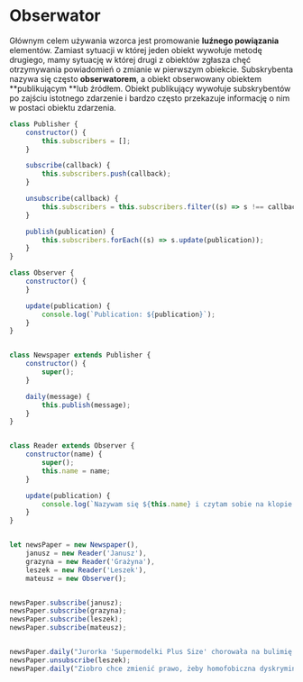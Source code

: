 # Obserwator

Głównym celem używania wzorca jest promowanie **luźnego powiązania** elementów. Zamiast sytuacji w której jeden obiekt wywołuje metodę drugiego, mamy sytuację  w której drugi z obiektów zgłasza chęć otrzymywania powiadomień o zmianie w pierwszym obiekcie. Subskrybenta nazywa się  często **obserwatorem**, a obiekt obserwowany obiektem **publikującym **lub źródłem. Obiekt publikujący wywołuje subskrybentów po zajściu istotnego zdarzenie i bardzo często przekazuje informację o nim w postaci obiektu zdarzenia.



```js
class Publisher {
    constructor() {
        this.subscribers = [];
    }

    subscribe(callback) {
        this.subscribers.push(callback);
    }

    unsubscribe(callback) {
        this.subscribers = this.subscribers.filter((s) => s !== callback);
    }

    publish(publication) {
        this.subscribers.forEach((s) => s.update(publication));
    }
}

class Observer {
    constructor() {
    }

    update(publication) {
        console.log(`Publication: ${publication}`);
    }
}


class Newspaper extends Publisher {
    constructor() {
        super();
    }

    daily(message) {
        this.publish(message);
    }
}


class Reader extends Observer {
    constructor(name) {
        super();
        this.name = name;
    }

    update(publication) {
        console.log(`Nazywam się ${this.name} i czytam sobie na klopie: ${publication}`);
    }
}


let newsPaper = new Newspaper(),
    janusz = new Reader('Janusz'),
    grazyna = new Reader('Grażyna'),
    leszek = new Reader('Leszek'),
    mateusz = new Observer();


newsPaper.subscribe(janusz);
newsPaper.subscribe(grazyna);
newsPaper.subscribe(leszek);
newsPaper.subscribe(mateusz);


newsPaper.daily("Jurorka 'Supermodelki Plus Size' chorowała na bulimię! 'Nienawidziłam swojego ciała'");
newsPaper.unsubscribe(leszek);
newsPaper.daily("Ziobro chce zmienić prawo, żeby homofobiczna dyskryminacja była legalna!");
```







